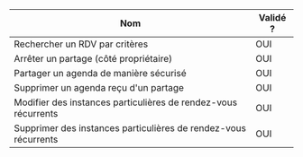 | Nom                                                             | Validé ?   |
|-----------------------------------------------------------------|------------|
| Rechercher un RDV par critères                                  |    OUI     |
| Arrêter un partage (côté propriétaire)                          |    OUI     |
| Partager un agenda de manière sécurisé                          |    OUI     |
| Supprimer un agenda reçu d'un partage                           |    OUI     |
| Modifier des instances particulières de rendez-vous récurrents  |    OUI     |
| Supprimer des instances particulières de rendez-vous récurrents |    OUI     |





